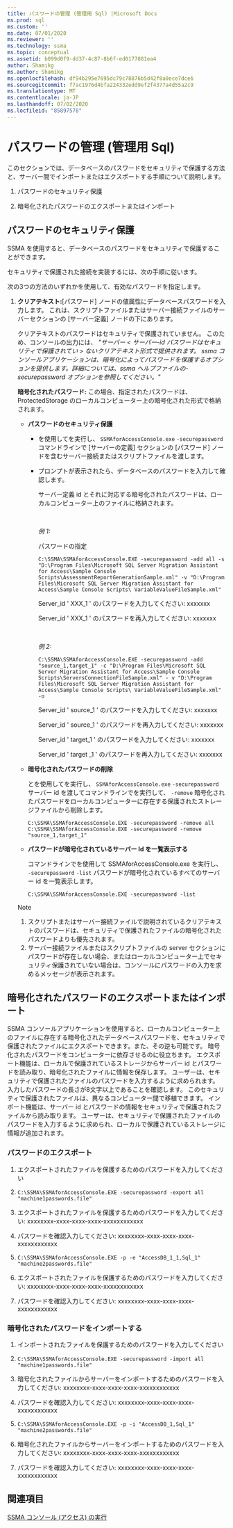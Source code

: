 ```yaml
---
title: パスワードの管理 (管理用 Sql) |Microsoft Docs
ms.prod: sql
ms.custom: ''
ms.date: 07/01/2020
ms.reviewer: ''
ms.technology: ssma
ms.topic: conceptual
ms.assetid: b099d0f9-dd37-4c87-8b6f-ed0177881ea4
author: Shamikg
ms.author: Shamikg
ms.openlocfilehash: df94b295e7695dc79c78876b5d42f8a0ece7dce6
ms.sourcegitcommit: f7ac1976d4bfa224332edd9ef2f4377a4d55a2c9
ms.translationtype: MT
ms.contentlocale: ja-JP
ms.lasthandoff: 07/02/2020
ms.locfileid: "85897578"
---
```

# <a name="managing-passwords-accesstosql"></a>パスワードの管理 (管理用 Sql)
このセクションでは、データベースのパスワードをセキュリティで保護する方法と、サーバー間でインポートまたはエクスポートする手順について説明します。  
  
1.  パスワードのセキュリティ保護  
  
2.  暗号化されたパスワードのエクスポートまたはインポート  
  
## <a name="securing-password"></a>パスワードのセキュリティ保護  
SSMA を使用すると、データベースのパスワードをセキュリティで保護することができます。  
  
セキュリティで保護された接続を実装するには、次の手順に従います。  
  
次の3つの方法のいずれかを使用して、有効なパスワードを指定します。  
  
1.  **クリアテキスト:**[パスワード] ノードの値属性にデータベースパスワードを入力します。 これは、スクリプトファイルまたはサーバー接続ファイルのサーバーセクションの [サーバー定義] ノードの下にあります。  
  
    クリアテキストのパスワードはセキュリティで保護されていません。 このため、コンソールの出力には、 *"サーバー &lt; サーバー-id パスワードはセキュリティで保護されてい &gt; ないクリアテキスト形式で提供されます。 ssma コンソールアプリケーションは、暗号化によってパスワードを保護するオプションを提供します。詳細については、ssma ヘルプファイルの-securepassword オプションを参照してください。"*  
  
    **暗号化されたパスワード:** この場合、指定されたパスワードは、ProtectedStorage のローカルコンピューター上の暗号化された形式で格納されます。  
  
    -   **パスワードのセキュリティ保護**  
  
        -   を使用してを実行し、 `SSMAforAccessConsole.exe` `-securepassword` コマンドラインで [サーバーの定義] セクションの [パスワード] ノードを含むサーバー接続またはスクリプトファイルを渡します。  
  
        -   プロンプトが表示されたら、データベースのパスワードを入力して確認します。  
  
            サーバー定義 id とそれに対応する暗号化されたパスワードは、ローカルコンピューター上のファイルに格納されます。  

            &nbsp;

            _例 1:_
            
            パスワードの指定

            ```console
            C:\SSMA\SSMAforAccessConsole.EXE -securepassword -add all -s "D:\Program Files\Microsoft SQL Server Migration Assistant for Access\Sample Console Scripts\AssessmentReportGenerationSample.xml" -v "D:\Program Files\Microsoft SQL Server Migration Assistant for Access\Sample Console Scripts\ VariableValueFileSample.xml"
            ```

            Server_id ' XXX_1 ' のパスワードを入力してください: xxxxxxx
                
            Server_id ' XXX_1 ' のパスワードを再入力してください: xxxxxxx  

            &nbsp;

            _例 2:_

            ```console
            C:\SSMA\SSMAforAccessConsole.EXE -securepassword -add "source_1,target_1" -c "D:\Program Files\Microsoft SQL Server Migration Assistant for Access\Sample Console Scripts\ServersConnectionFileSample.xml" - v "D:\Program Files\Microsoft SQL Server Migration Assistant for Access\Sample Console Scripts\ VariableValueFileSample.xml" -o
            ```

            Server_id ' source_1 ' のパスワードを入力してください: xxxxxxx
                
            Server_id ' source_1 ' のパスワードを再入力してください: xxxxxxx
                
            Server_id ' target_1 ' のパスワードを入力してください: xxxxxxx
                
            Server_id ' target _1 ' のパスワードを再入力してください: xxxxxxx  
  
    -   **暗号化されたパスワードの削除**  
  
        とを使用してを実行し、 `SSMAforAccessConsole.exe` `-securepassword` サーバー id を渡してコマンドラインでを実行して、 `-remove` 暗号化されたパスワードをローカルコンピューターに存在する保護されたストレージファイルから削除します。  

        ```console
        C:\SSMA\SSMAforAccessConsole.EXE -securepassword -remove all
        C:\SSMA\SSMAforAccessConsole.EXE -securepassword -remove "source_1,target_1"
        ```
  
    -   **パスワードが暗号化されているサーバー Id を一覧表示する**  
  
        コマンドラインでを使用して SSMAforAccessConsole.exe を実行し、 `-securepassword` `-list` パスワードが暗号化されているすべてのサーバー id を一覧表示します。  

        ```console
        C:\SSMA\SSMAforAccessConsole.EXE -securepassword -list
        ```
  
    > [!NOTE]  
    > 1.  スクリプトまたはサーバー接続ファイルで説明されているクリアテキストのパスワードは、セキュリティで保護されたファイルの暗号化されたパスワードよりも優先されます。  
    > 2.  サーバー接続ファイルまたはスクリプトファイルの server セクションにパスワードが存在しない場合、またはローカルコンピューター上でセキュリティ保護されていない場合は、コンソールにパスワードの入力を求めるメッセージが表示されます。  
  
## <a name="exporting-or-importing-encrypted-passwords"></a>暗号化されたパスワードのエクスポートまたはインポート  
SSMA コンソールアプリケーションを使用すると、ローカルコンピューター上のファイルに存在する暗号化されたデータベースパスワードを、セキュリティで保護されたファイルにエクスポートできます。また、その逆も可能です。 暗号化されたパスワードをコンピューターに依存させるのに役立ちます。 エクスポート機能は、ローカルで保護されているストレージからサーバー id とパスワードを読み取り、暗号化されたファイルに情報を保存します。 ユーザーは、セキュリティで保護されたファイルのパスワードを入力するように求められます。 入力したパスワードの長さが8文字以上であることを確認します。 このセキュリティで保護されたファイルは、異なるコンピューター間で移植できます。 インポート機能は、サーバー id とパスワードの情報をセキュリティで保護されたファイルから読み取ります。 ユーザーは、セキュリティで保護されたファイルのパスワードを入力するように求められ、ローカルで保護されているストレージに情報が追加されます。  

### <a name="export-password"></a>パスワードのエクスポート

1. エクスポートされたファイルを保護するためのパスワードを入力してください

2. `C:\SSMA\SSMAforAccessConsole.EXE -securepassword -export all "machine1passwords.file"`

3. エクスポートされたファイルを保護するためのパスワードを入力してください: xxxxxxxx-xxxx-xxxx-xxxx-xxxxxxxxxxxx

4. パスワードを確認入力してください: xxxxxxxx-xxxx-xxxx-xxxx-xxxxxxxxxxxx

5. `C:\SSMA\SSMAforAccessConsole.EXE -p -e "AccessDB_1_1,Sql_1" "machine2passwords.file"`

6. エクスポートされたファイルを保護するためのパスワードを入力してください: xxxxxxxx-xxxx-xxxx-xxxx-xxxxxxxxxxxx

7. パスワードを確認入力してください: xxxxxxxx-xxxx-xxxx-xxxx-xxxxxxxxxxxx  

### <a name="import-an-encrypted-password"></a>暗号化されたパスワードをインポートする

1. インポートされたファイルを保護するためのパスワードを入力してください

2. `C:\SSMA\SSMAforAccessConsole.EXE -securepassword -import all "machine1passwords.file"`

3. 暗号化されたファイルからサーバーをインポートするためのパスワードを入力してください: xxxxxxxx-xxxx-xxxx-xxxx-xxxxxxxxxxxx

4. パスワードを確認入力してください: xxxxxxxx-xxxx-xxxx-xxxx-xxxxxxxxxxxx

5. `C:\SSMA\SSMAforAccessConsole.EXE -p -i "AccessDB_1,Sql_1" "machine2passwords.file"`

6. 暗号化されたファイルからサーバーをインポートするためのパスワードを入力してください: xxxxxxxx-xxxx-xxxx-xxxx-xxxxxxxxxxxx

7. パスワードを確認入力してください: xxxxxxxx-xxxx-xxxx-xxxx-xxxxxxxxxxxx  

## <a name="see-also"></a>関連項目  
[SSMA コンソール (アクセス) の実行](https://msdn.microsoft.com/aa1bf665-8dc0-4259-b36f-46ae67197a43)  
  
